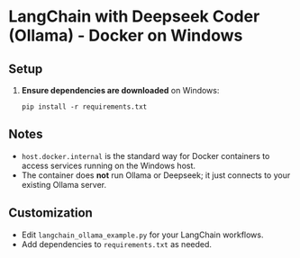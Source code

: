 # LangChain with Deepseek Coder (Ollama) - Docker on Windows

## Setup

1. **Ensure dependencies are downloaded** on Windows:
   ```
   pip install -r requirements.txt
   ```

## Notes

- `host.docker.internal` is the standard way for Docker containers to access services running on the Windows host.
- The container does **not** run Ollama or Deepseek; it just connects to your existing Ollama server.

## Customization

- Edit `langchain_ollama_example.py` for your LangChain workflows.
- Add dependencies to `requirements.txt` as needed.
